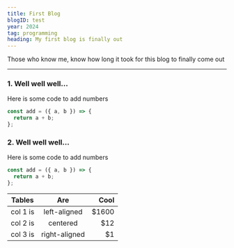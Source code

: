 ```yaml
---
title: First Blog
blogID: test
year: 2024
tag: programming
heading: My first blog is finally out
---
```


Those who know me, know how long it took for this blog to finally come out

---

### 1. Well well well...

Here is some code to add numbers

```js
const add = ({ a, b }) => {
  return a + b;
};
```

### 2. Well well well...

Here is some code to add numbers

```js
const add = ({ a, b }) => {
  return a + b;
};
```

| Tables   |      Are      |  Cool |
| -------- | :-----------: | ----: |
| col 1 is | left-aligned  | $1600 |
| col 2 is |   centered    |   $12 |
| col 3 is | right-aligned |    $1 |
